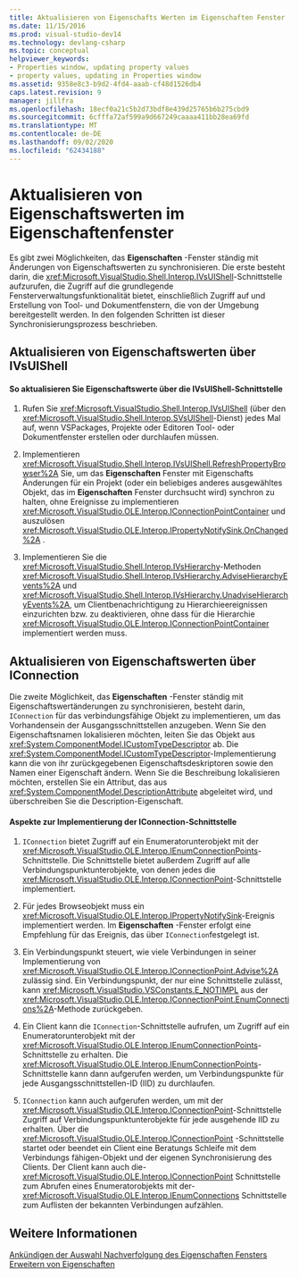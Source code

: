 ```yaml
---
title: Aktualisieren von Eigenschafts Werten im Eigenschaften Fenster | Microsoft-Dokumentation
ms.date: 11/15/2016
ms.prod: visual-studio-dev14
ms.technology: devlang-csharp
ms.topic: conceptual
helpviewer_keywords:
- Properties window, updating property values
- property values, updating in Properties window
ms.assetid: 9358e8c3-b9d2-4fd4-aaab-cf48d1526db4
caps.latest.revision: 9
manager: jillfra
ms.openlocfilehash: 18ecf0a21c5b2d73bdf8e439d25765b6b275cbd9
ms.sourcegitcommit: 6cfffa72af599a9d667249caaaa411bb28ea69fd
ms.translationtype: MT
ms.contentlocale: de-DE
ms.lasthandoff: 09/02/2020
ms.locfileid: "62434188"
---
```

# <a name="updating-property-values-in-the-properties-window"></a>Aktualisieren von Eigenschaftswerten im Eigenschaftenfenster
Es gibt zwei Möglichkeiten, das **Eigenschaften** -Fenster ständig mit Änderungen von Eigenschaftswerten zu synchronisieren. Die erste besteht darin, die <xref:Microsoft.VisualStudio.Shell.Interop.IVsUIShell>-Schnittstelle aufzurufen, die Zugriff auf die grundlegende Fensterverwaltungsfunktionalität bietet, einschließlich Zugriff auf und Erstellung von Tool- und Dokumentfenstern, die von der Umgebung bereitgestellt werden. In den folgenden Schritten ist dieser Synchronisierungsprozess beschrieben.  
  
## <a name="updating-property-values-using-ivsuishell"></a>Aktualisieren von Eigenschaftswerten über IVsUIShell  
  
#### <a name="to-update-property-values-using-the-ivsuishell-interface"></a>So aktualisieren Sie Eigenschaftswerte über die IVsUIShell-Schnittstelle  
  
1. Rufen Sie <xref:Microsoft.VisualStudio.Shell.Interop.IVsUIShell> (über den <xref:Microsoft.VisualStudio.Shell.Interop.SVsUIShell>-Dienst) jedes Mal auf, wenn VSPackages, Projekte oder Editoren Tool- oder Dokumentfenster erstellen oder durchlaufen müssen.  
  
2. Implementieren <xref:Microsoft.VisualStudio.Shell.Interop.IVsUIShell.RefreshPropertyBrowser%2A> Sie, um das **Eigenschaften** Fenster mit Eigenschafts Änderungen für ein Projekt (oder ein beliebiges anderes ausgewähltes Objekt, das im **Eigenschaften** Fenster durchsucht wird) synchron zu halten, ohne Ereignisse zu implementieren <xref:Microsoft.VisualStudio.OLE.Interop.IConnectionPointContainer> und auszulösen <xref:Microsoft.VisualStudio.OLE.Interop.IPropertyNotifySink.OnChanged%2A> .  
  
3. Implementieren Sie die <xref:Microsoft.VisualStudio.Shell.Interop.IVsHierarchy>-Methoden <xref:Microsoft.VisualStudio.Shell.Interop.IVsHierarchy.AdviseHierarchyEvents%2A> und <xref:Microsoft.VisualStudio.Shell.Interop.IVsHierarchy.UnadviseHierarchyEvents%2A>, um Clientbenachrichtigung zu Hierarchieereignissen einzurichten bzw. zu deaktivieren, ohne dass für die Hierarchie <xref:Microsoft.VisualStudio.OLE.Interop.IConnectionPointContainer> implementiert werden muss.  
  
## <a name="updating-property-values-using-iconnection"></a>Aktualisieren von Eigenschaftswerten über IConnection  
 Die zweite Möglichkeit, das **Eigenschaften** -Fenster ständig mit Eigenschaftswertänderungen zu synchronisieren, besteht darin, `IConnection` für das verbindungsfähige Objekt zu implementieren, um das Vorhandensein der Ausgangsschnittstellen anzugeben. Wenn Sie den Eigenschaftsnamen lokalisieren möchten, leiten Sie das Objekt aus <xref:System.ComponentModel.ICustomTypeDescriptor> ab. Die <xref:System.ComponentModel.ICustomTypeDescriptor>-Implementierung kann die von ihr zurückgegebenen Eigenschaftsdeskriptoren sowie den Namen einer Eigenschaft ändern. Wenn Sie die Beschreibung lokalisieren möchten, erstellen Sie ein Attribut, das aus <xref:System.ComponentModel.DescriptionAttribute> abgeleitet wird, und überschreiben Sie die Description-Eigenschaft.  
  
#### <a name="considerations-in-implementing-the-iconnection-interface"></a>Aspekte zur Implementierung der IConnection-Schnittstelle  
  
1. `IConnection` bietet Zugriff auf ein Enumeratorunterobjekt mit der <xref:Microsoft.VisualStudio.OLE.Interop.IEnumConnectionPoints>-Schnittstelle. Die Schnittstelle bietet außerdem Zugriff auf alle Verbindungspunktunterobjekte, von denen jedes die <xref:Microsoft.VisualStudio.OLE.Interop.IConnectionPoint>-Schnittstelle implementiert.  
  
2. Für jedes Browseobjekt muss ein <xref:Microsoft.VisualStudio.OLE.Interop.IPropertyNotifySink>-Ereignis implementiert werden. Im **Eigenschaften** -Fenster erfolgt eine Empfehlung für das Ereignis, das über `IConnection`festgelegt ist.  
  
3. Ein Verbindungspunkt steuert, wie viele Verbindungen in seiner Implementierung von <xref:Microsoft.VisualStudio.OLE.Interop.IConnectionPoint.Advise%2A> zulässig sind. Ein Verbindungspunkt, der nur eine Schnittstelle zulässt, kann <xref:Microsoft.VisualStudio.VSConstants.E_NOTIMPL> aus der <xref:Microsoft.VisualStudio.OLE.Interop.IConnectionPoint.EnumConnections%2A>-Methode zurückgeben.  
  
4. Ein Client kann die `IConnection`-Schnittstelle aufrufen, um Zugriff auf ein Enumeratorunterobjekt mit der <xref:Microsoft.VisualStudio.OLE.Interop.IEnumConnectionPoints>-Schnittstelle zu erhalten. Die <xref:Microsoft.VisualStudio.OLE.Interop.IEnumConnectionPoints>-Schnittstelle kann dann aufgerufen werden, um Verbindungspunkte für jede Ausgangsschnittstellen-ID (IID) zu durchlaufen.  
  
5. `IConnection` kann auch aufgerufen werden, um mit der <xref:Microsoft.VisualStudio.OLE.Interop.IConnectionPoint>-Schnittstelle Zugriff auf Verbindungspunktunterobjekte für jede ausgehende IID zu erhalten. Über die <xref:Microsoft.VisualStudio.OLE.Interop.IConnectionPoint> -Schnittstelle startet oder beendet ein Client eine Beratungs Schleife mit dem Verbindungs fähigen-Objekt und der eigenen Synchronisierung des Clients. Der Client kann auch die- <xref:Microsoft.VisualStudio.OLE.Interop.IConnectionPoint> Schnittstelle zum Abrufen eines Enumeratorobjekts mit der- <xref:Microsoft.VisualStudio.OLE.Interop.IEnumConnections> Schnittstelle zum Auflisten der bekannten Verbindungen aufzählen.  
  
## <a name="see-also"></a>Weitere Informationen  
 [Ankündigen der Auswahl Nachverfolgung des Eigenschaften Fensters](../misc/announcing-property-window-selection-tracking.md)   
 [Erweitern von Eigenschaften](../extensibility/internals/extending-properties.md)